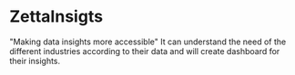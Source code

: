 # ZettaInsigts
"Making data insights more accessible"  It can understand the need of the different industries according to their data and will create dashboard for their insights.
